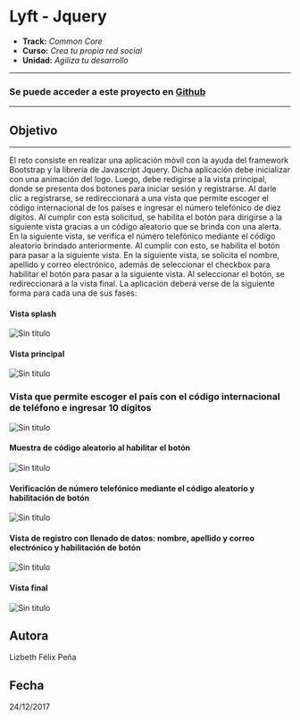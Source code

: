 # Lyft - Jquery

* **Track:** _Common Core_
* **Curso:** _Crea tu propia red social_
* **Unidad:** _Agiliza tu desarrollo_

***
### Se puede acceder a este proyecto en [Github](https://lizbethfp.github.io/lyft-jquery/ "Github")
***

## Objetivo
---
El reto consiste en realizar una aplicación móvil con la ayuda del framework Bootstrap y la librería de Javascript Jquery. Dicha aplicación debe inicializar con una animación del logo. Luego, debe redigirse a la vista principal, donde se presenta dos botones para iniciar sesión y registrarse. Al darle clic a registrarse, se redireccionará a una vista que permite escoger el código internacional de los países e ingresar el número telefónico de diez dígitos. Al cumplir con esta solicitud, se habilita el botón para dirigirse a la siguiente vista gracias a un código aleatorio que se brinda con una alerta. En la siguiente vista, se verifica el número telefónico mediante el código aleatorio brindado anteriormente. Al cumplir con esto, se habilita el botón para pasar a la siguiente vista. En la siguiente vista, se solicita el nombre, apellido y correo electrónico, además de seleccionar el checkbox para habilitar el botón para pasar a la siguiente vista. Al seleccionar el botón, se redireccionará a la vista final. La aplicación deberá verse de la siguiente forma para cada una de sus fases:

#### Vista splash
![Sin titulo](assets/docs/splash.png)

#### Vista principal
![Sin titulo](assets/docs/main-view.png)


### Vista que permite escoger el país con el código internacional de teléfono e ingresar 10 dígitos
![Sin titulo](assets/docs/signup.png)

#### Muestra de código aleatorio al habilitar el botón
![Sin titulo](assets/docs/code-generate.png)

#### Verificación de número telefónico mediante el código aleatorio y habilitación de botón
![Sin titulo](assets/docs/number-verification.png)

#### Vista de registro con llenado de datos: nombre, apellido y correo electrónico y habilitación de botón
![Sin titulo](assets/docs/data-filling.png)

#### Vista final
![Sin titulo](assets/docs/final-view.png)

## Autora
Lizbeth Félix Peña

## Fecha
24/12/2017
